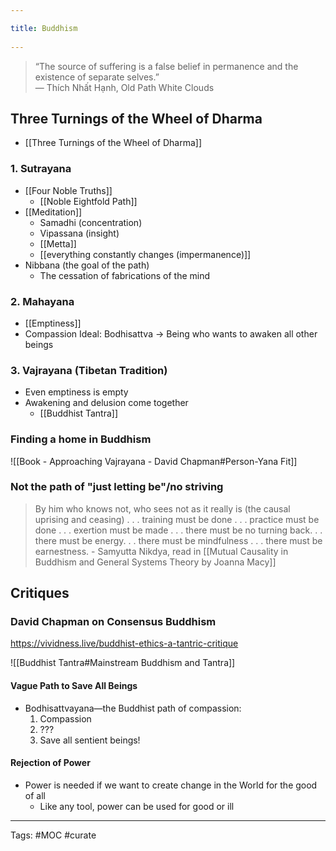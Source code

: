 ```yaml
---
title: Buddhism 
---
```

> “The source of suffering is a false belief in permanence and the existence of separate selves.”  
― Thích Nhất Hạnh, Old Path White Clouds

## Three Turnings of the Wheel of Dharma

- [[Three Turnings of the Wheel of Dharma]]

### 1. Sutrayana
- [[Four Noble Truths]]
	- [[Noble Eightfold Path]]
-  [[Meditation]]
	- Samadhi (concentration)
	- Vipassana (insight) 
	- [[Metta]]
	- [[everything constantly changes (impermanence)]]
- Nibbana (the goal of the path)
	- The cessation of fabrications of the mind

### 2. Mahayana
- [[Emptiness]]
- Compassion
Ideal: Bodhisattva → Being who wants to awaken all other beings

### 3. Vajrayana (Tibetan Tradition)
- Even emptiness is empty
- Awakening and delusion come together
	- [[Buddhist Tantra]]
 
 ### Finding a home in Buddhism
![[Book - Approaching Vajrayana - David Chapman#Person-Yana Fit]]

### Not the path of "just letting be"/no striving
> By him who knows not, who sees not as it really is (the causal uprising and ceasing) . . . training must be done . . . practice must be done . . . exertion must be made . . . there must be no turning back. . . there must be energy. . . there must be mindfulness . . . there must be earnestness. - Samyutta Nikdya, read in [[Mutual Causality in Buddhism and General Systems Theory by Joanna Macy]]

 
 ## Critiques
### David Chapman on Consensus Buddhism
 https://vividness.live/buddhist-ethics-a-tantric-critique 

![[Buddhist Tantra#Mainstream Buddhism and Tantra]]

 #### Vague Path to Save All Beings
- Bodhisattvayana—the Buddhist path of compassion:
	1. Compassion
	2. ???
	3. Save all sentient beings!

#### Rejection of Power
- Power is needed if we want to create change in the World for the good of all
	- Like any tool, power can be used for good or ill

-------------------
Tags: #MOC #curate 

